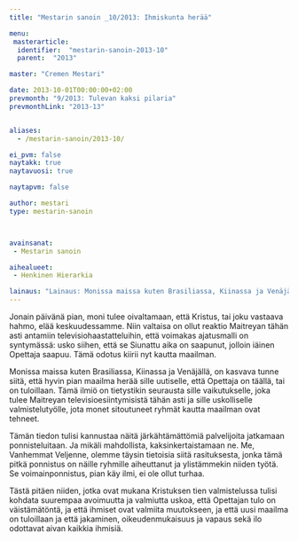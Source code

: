 ```yaml
---
title: "Mestarin sanoin _10/2013: Ihmiskunta herää"

menu:
 masterarticle:
  identifier:  "mestarin-sanoin-2013-10"
  parent:  "2013"

master: "Cremen Mestari"

date: 2013-10-01T00:00:00+02:00
prevmonth: "9/2013: Tulevan kaksi pilaria"
prevmonthLink: "2013-13"


aliases:
  - /mestarin-sanoin/2013-10/

ei_pvm: false
naytakk: true
naytavuosi: true

naytapvm: false

author: mestari
type: mestarin-sanoin



avainsanat:
 - Mestarin sanoin

aihealueet:
 - Henkinen Hierarkia

lainaus: "Lainaus: Monissa maissa kuten Brasiliassa, Kiinassa ja Venäjällä, on kasvava tunne siitä, että hyvin pian maailma herää sille uutiselle, että Opettaja on täällä, tai on tuloillaan. Tämä ilmiö on tietystikin seurausta sille vaikutukselle, joka tulee Maitreyan televisioesiintymisistä tähän asti ja sille uskolliselle valmistelutyölle, jota monet sitoutuneet ryhmät kautta maailman ovat tehneet."
---
```

<p>Jonain päivänä pian, moni tulee oivaltamaan, että Kristus, tai joku vastaava hahmo, elää keskuudessamme. Niin valtaisa on ollut reaktio Maitreyan tähän asti antamiin televisiohaastatteluihin, että voimakas ajatusmalli on syntymässä: usko siihen, että se Siunattu aika on saapunut, jolloin iäinen Opettaja saapuu. Tämä odotus kiirii nyt kautta maailman.</p>
<p>Monissa maissa kuten Brasiliassa, Kiinassa ja Venäjällä, on kasvava tunne siitä, että hyvin pian maailma herää sille uutiselle, että Opettaja on täällä, tai on tuloillaan. Tämä ilmiö on tietystikin seurausta sille vaikutukselle, joka tulee Maitreyan televisioesiintymisistä tähän asti ja sille uskolliselle valmistelutyölle, jota monet sitoutuneet ryhmät kautta maailman ovat tehneet.</p>
<p>Tämän tiedon tulisi kannustaa näitä järkähtämättömiä palvelijoita jatkamaan ponnisteluitaan. Ja mikäli mahdollista, kaksinkertaistamaan ne. Me, Vanhemmat Veljenne, olemme täysin tietoisia siitä rasituksesta, jonka tämä pitkä ponnistus on näille ryhmille aiheuttanut ja ylistämmekin niiden työtä. Se voimainponnistus, pian käy ilmi, ei ole ollut turhaa.</p>
<p>Tästä pitäen niiden, jotka ovat mukana Kristuksen tien valmistelussa tulisi kohdata suurempaa avoimuutta ja valmiutta uskoa, että Opettajan tulo on väistämätöntä, ja että ihmiset ovat valmiita muutokseen, ja että uusi maailma on tuloillaan ja että jakaminen, oikeudenmukaisuus ja vapaus sekä ilo odottavat aivan kaikkia ihmisiä.<br>
</p>